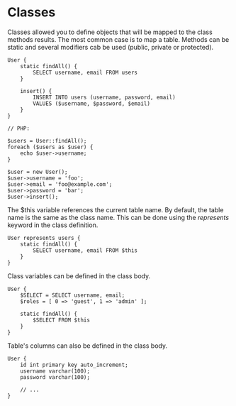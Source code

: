 
# Classes

Classes allowed you to define objects that will be mapped to the class methods results.
The most common case is to map a table. Methods can be static and several modifiers cab
be used (public, private or protected).  

    User {
        static findAll() {
            SELECT username, email FROM users
        }
        
        insert() {
            INSERT INTO users (username, password, email)
            VALUES ($username, $password, $email)
        }
    }
    
    // PHP:
    
    $users = User::findAll();
    foreach ($users as $user) {
        echo $user->username;
    }
    
    $user = new User();
    $user->username = 'foo';
    $user->email = 'foo@example.com';
    $user->password = 'bar';
    $user->insert();

The $this variable references the current table name. By default, the table name is the
same as the class name. This can be done using the _represents_ keyword in the class
definition.

    User represents users {
        static findAll() {
            SELECT username, email FROM $this
        }
    }

Class variables can be defined in the class body.

    User {
        $SELECT = SELECT username, email;
        $roles = [ 0 => 'guest', 1 => 'admin' ];
        
        static findAll() {
            $SELECT FROM $this
        }
    }

Table's columns can also be defined in the class body.

    User {
        id int primary key auto_increment;
        username varchar(100);
        password varchar(100);
        
        // ...
    }
